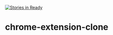 [![Stories in Ready](https://badge.waffle.io/chingu-voyage-turtles-team-5/chrome-extension-clone.png?label=ready&title=Ready)](https://waffle.io/chingu-voyage-turtles-team-5/chrome-extension-clone?utm_source=badge)
# chrome-extension-clone